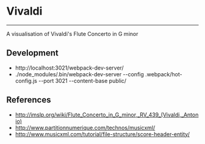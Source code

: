 # Vivaldi
-------------

A visualisation of Vivaldi's Flute Concerto in G minor

## Development

* http://localhost:3021/webpack-dev-server/
* ./node_modules/.bin/webpack-dev-server --config .webpack/hot-config.js --port 3021 --content-base public/
 
## References 

* http://imslp.org/wiki/Flute_Concerto_in_G_minor,_RV_439_(Vivaldi,_Antonio)
* http://www.partitionnumerique.com/technos/musicxml/
* http://www.musicxml.com/tutorial/file-structure/score-header-entity/